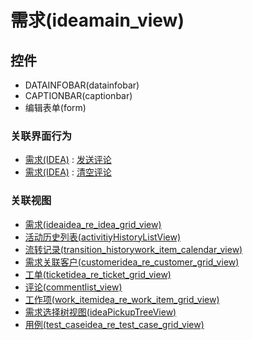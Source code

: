 # 需求(ideamain_view)  <!-- {docsify-ignore-all} -->




<el-skeleton style="width:60%">
	<template #template>
		<div style="padding-bottom: 5px;">
			<div style="height:40px;display: flex;align-items: center;justify-content: space-between;">
				<el-tooltip content="页面标题">
					<el-skeleton-item variant="text" style="height:40px;"></el-skeleton-item>
				</el-tooltip>
				<el-skeleton style="width:250px;">
					<template #template>
						<el-tooltip content="工具栏">
							<div style="display: flex;align-items: center;justify-content:end">
								<el-skeleton-item variant="text" style="margin-left: 10px;height:40px;width:80px"></el-skeleton-item>
								<el-skeleton-item variant="text" style="margin-left: 10px;height:40px;width:80px"></el-skeleton-item>
								<el-skeleton-item variant="text" style="margin-left: 10px;height:40px;width:80px"></el-skeleton-item>
							</div>
						</el-tooltip>
					</template>
				</el-skeleton>
			</div>
		</div>
		<el-tooltip content="编辑表单">
			<el-skeleton-item variant="p" style="height:300px"></el-skeleton-item>
		</el-tooltip>
	</template>
</el-skeleton>


## 控件
  * DATAINFOBAR(datainfobar)
  * CAPTIONBAR(captionbar)
  * 编辑表单(form)


### 关联界面行为
  * [需求(IDEA)](module/ProdMgmt/Idea) : [发送评论](module/ProdMgmt/Idea#界面行为)
  * [需求(IDEA)](module/ProdMgmt/Idea) : [清空评论](module/ProdMgmt/Idea#界面行为)

### 关联视图
  * [需求(ideaidea_re_idea_grid_view)](app/view/ideaidea_re_idea_grid_view)
  * [活动历史列表(activitiyHistoryListView)](app/view/activitiyHistoryListView)
  * [流转记录(transition_historywork_item_calendar_view)](app/view/transition_historywork_item_calendar_view)
  * [需求关联客户(customeridea_re_customer_grid_view)](app/view/customeridea_re_customer_grid_view)
  * [工单(ticketidea_re_ticket_grid_view)](app/view/ticketidea_re_ticket_grid_view)
  * [评论(commentlist_view)](app/view/commentlist_view)
  * [工作项(work_itemidea_re_work_item_grid_view)](app/view/work_itemidea_re_work_item_grid_view)
  * [需求选择树视图(ideaPickupTreeView)](app/view/ideaPickupTreeView)
  * [用例(test_caseidea_re_test_case_grid_view)](app/view/test_caseidea_re_test_case_grid_view)

<script>
 const { createApp } = Vue
  createApp({
    data() {
      return {
        message: '!'
      }
    }
  }).use(ElementPlus).mount('#app')
</script>